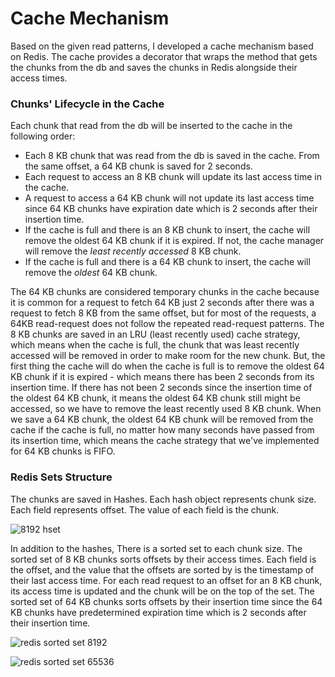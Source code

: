 
# Cache Mechanism 

Based on the given read patterns, I developed a cache mechanism based on Redis. 
The cache provides a decorator that wraps the method that gets the chunks from the db and saves 
the chunks in Redis alongside their access times.

### Chunks' Lifecycle in the Cache 
Each chunk that read from the db will be inserted to the cache in the following order:

* Each 8 KB chunk that was read from the db is saved in the cache. From the same offset, a 64 KB chunk is saved for 2 seconds.
* Each request to access an 8 KB chunk will update its last access time in the cache.
* A request to access a 64 KB chunk will not update its last access time since 64 KB chunks have 
expiration date which is 2 seconds after their insertion time.
* If the cache is full and there is an 8 KB chunk to insert, the cache will remove the oldest 64 KB
chunk if it is expired. If not, the cache manager will remove the *least recently accessed* 8 KB chunk.
* If the cache is full and there is a 64 KB chunk to insert, the cache will remove the *oldest* 64 KB 
chunk.

The 64 KB chunks are considered temporary chunks in the cache because it is common for a request to fetch
64 KB just 2 seconds after there was a request to fetch 8 KB from the same offset, but for most of the requests, a 64KB
read-request does not follow the repeated read-request patterns. 
The 8 KB chunks are saved in an LRU (least recently used) cache strategy, which means when the cache is
full, the chunk that was least recently accessed will be removed in order to make room for the new chunk.
But, the first thing the cache will do when the cache is full is to remove the oldest 64 KB chunk if
it is expired - which means there has been 2 seconds from its insertion time. If there has not been 2 seconds since the
insertion time of the oldest 64 KB chunk, it means the oldest 64 KB chunk still might be accessed, so we
have to remove the least recently used 8 KB chunk.
When we save a 64 KB chunk, the oldest 64 KB chunk will be removed from the cache if the cache is full, 
no matter how many seconds have passed from its insertion time, which means the cache strategy that we've implemented 
for 64 KB chunks is FIFO.

### Redis Sets Structure

The chunks are saved in Hashes. Each hash object represents chunk size. Each field represents offset.
The value of each field is the chunk.

![8192 hset](https://github.com/YanivElayev/cache-system/assets/40890285/172fd3b8-84b6-439f-a046-7c5509be90c9)

In addition to the hashes, There is a sorted set to each chunk size. The sorted set of 8 KB chunks sorts offsets
by their access times. Each field is the offset, and the value that the offsets are sorted by is the timestamp of their last access time. For each read request to an offset for an 8 KB chunk, its access 
time is updated and the chunk will be on the top of the set. 
The sorted set of 64 KB chunks sorts offsets by their insertion time since the 64 KB chunks have predetermined 
expiration time which is 2 seconds after their insertion time.

![redis sorted set 8192](https://github.com/YanivElayev/cache-system/assets/40890285/c00f4a69-e9ee-4e82-a880-4900e3c714af)

![redis sorted set 65536](https://github.com/YanivElayev/cache-system/assets/40890285/b62e0c99-7039-41e5-b0e9-686b302236ab)



